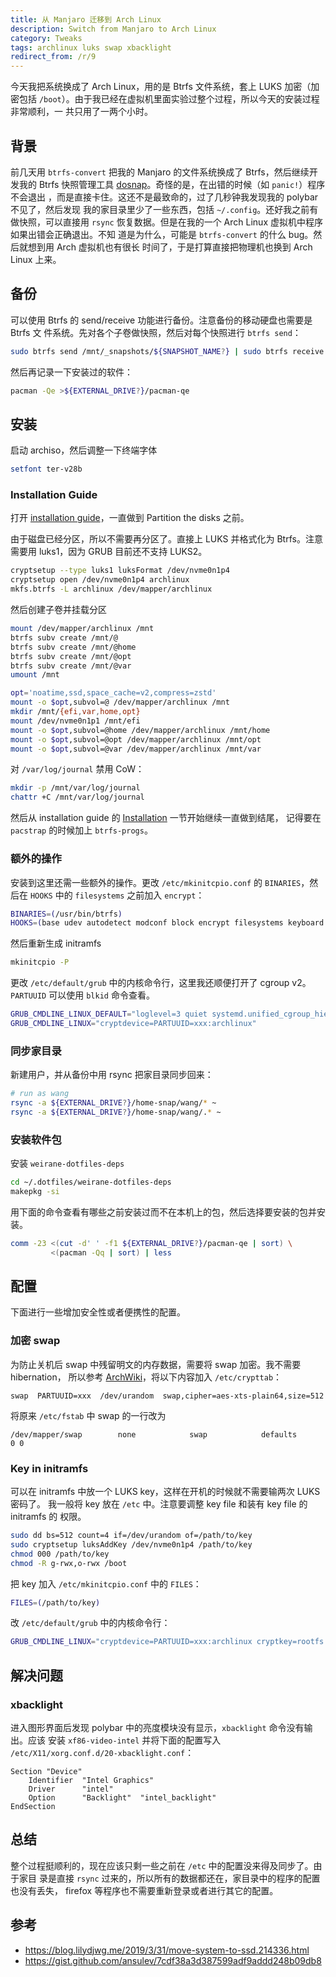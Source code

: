 ```yaml
---
title: 从 Manjaro 迁移到 Arch Linux
description: Switch from Manjaro to Arch Linux
category: Tweaks
tags: archlinux luks swap xbacklight
redirect_from: /r/9
---
```


今天我把系统换成了 Arch Linux，用的是 Btrfs 文件系统，套上 LUKS 加密（加密包括
`/boot`）。由于我已经在虚拟机里面实验过整个过程，所以今天的安装过程非常顺利，一
共只用了一两个小时。

## 背景

前几天用 `btrfs-convert` 把我的 Manjaro 的文件系统换成了 Btrfs，然后继续开发我的
Btrfs 快照管理工具 [dosnap][]。奇怪的是，在出错的时候（如 `panic!`）程序不会退出
，而是直接卡住。这还不是最致命的，过了几秒钟我发现我的 polybar 不见了，然后发现
我的家目录里少了一些东西，包括 `~/.config`。还好我之前有做快照，可以直接用
`rsync` 恢复数据。但是在我的一个 Arch Linux 虚拟机中程序如果出错会正确退出。不知
道是为什么，可能是 `btrfs-convert` 的什么 bug。然后就想到用 Arch 虚拟机也有很长
时间了，于是打算直接把物理机也换到 Arch Linux 上来。

[dosnap]: https://github.com/weirane/dosnap/

## 备份

可以使用 Btrfs 的 send/receive 功能进行备份。注意备份的移动硬盘也需要是 Btrfs 文
件系统。先对各个子卷做快照，然后对每个快照进行 `btrfs send`：

```sh
sudo btrfs send /mnt/_snapshots/${SNAPSHOT_NAME?} | sudo btrfs receive ${EXTERNAL_DRIVE?}
```

然后再记录一下安装过的软件：
```sh
pacman -Qe >${EXTERNAL_DRIVE?}/pacman-qe
```

## 安装

启动 archiso，然后调整一下终端字体
```sh
setfont ter-v28b
```

### Installation Guide

打开 [installation guide][arch-ig]，一直做到 Partition the disks 之前。

由于磁盘已经分区，所以不需要再分区了。直接上 LUKS 并格式化为 Btrfs。注意需要用
luks1，因为 GRUB 目前还不支持 LUKS2。
```sh
cryptsetup --type luks1 luksFormat /dev/nvme0n1p4
cryptsetup open /dev/nvme0n1p4 archlinux
mkfs.btrfs -L archlinux /dev/mapper/archlinux
```

然后创建子卷并挂载分区
```sh
mount /dev/mapper/archlinux /mnt
btrfs subv create /mnt/@
btrfs subv create /mnt/@home
btrfs subv create /mnt/@opt
btrfs subv create /mnt/@var
umount /mnt

opt='noatime,ssd,space_cache=v2,compress=zstd'
mount -o $opt,subvol=@ /dev/mapper/archlinux /mnt
mkdir /mnt/{efi,var,home,opt}
mount /dev/nvme0n1p1 /mnt/efi
mount -o $opt,subvol=@home /dev/mapper/archlinux /mnt/home
mount -o $opt,subvol=@opt /dev/mapper/archlinux /mnt/opt
mount -o $opt,subvol=@var /dev/mapper/archlinux /mnt/var
```

对 `/var/log/journal` 禁用 CoW：
```sh
mkdir -p /mnt/var/log/journal
chattr +C /mnt/var/log/journal
```

然后从 installation guide 的 [Installation][ig-inst] 一节开始继续一直做到结尾，
记得要在 `pacstrap` 的时候加上 `btrfs-progs`。

[ig-inst]: https://wiki.archlinux.org/index.php/installation_guide#Installation

### 额外的操作

安装到这里还需一些额外的操作。更改 `/etc/mkinitcpio.conf` 的 `BINARIES`，然后在
`HOOKS` 中的 `filesystems` 之前加入 `encrypt`：
```bash
BINARIES=(/usr/bin/btrfs)
HOOKS=(base udev autodetect modconf block encrypt filesystems keyboard fsck)
```
然后重新生成 initramfs
```sh
mkinitcpio -P
```

更改 `/etc/default/grub` 中的内核命令行，这里我还顺便打开了 cgroup v2。
`PARTUUID` 可以使用 `blkid` 命令查看。
```sh
GRUB_CMDLINE_LINUX_DEFAULT="loglevel=3 quiet systemd.unified_cgroup_hierarchy=1"
GRUB_CMDLINE_LINUX="cryptdevice=PARTUUID=xxx:archlinux"
```

[arch-ig]: https://wiki.archlinux.org/index.php/installation_guide

### 同步家目录

新建用户，并从备份中用 rsync 把家目录同步回来：
```sh
# run as wang
rsync -a ${EXTERNAL_DRIVE?}/home-snap/wang/* ~
rsync -a ${EXTERNAL_DRIVE?}/home-snap/wang/.* ~
```

### 安装软件包

安装 `weirane-dotfiles-deps`
```sh
cd ~/.dotfiles/weirane-dotfiles-deps
makepkg -si
```

用下面的命令查看有哪些之前安装过而不在本机上的包，然后选择要安装的包并安装。
```sh
comm -23 <(cut -d' ' -f1 ${EXTERNAL_DRIVE?}/pacman-qe | sort) \
         <(pacman -Qq | sort) | less
```

## 配置

下面进行一些增加安全性或者便携性的配置。

### 加密 swap

为防止关机后 swap 中残留明文的内存数据，需要将 swap 加密。我不需要 hibernation，
所以参考 [ArchWiki][archwiki-swap]，将以下内容加入 `/etc/crypttab`：
```
swap  PARTUUID=xxx  /dev/urandom  swap,cipher=aes-xts-plain64,size=512
```

将原来 `/etc/fstab` 中 swap 的一行改为
```
/dev/mapper/swap        none            swap            defaults        0 0
```

[archwiki-swap]: https://wiki.archlinux.org/index.php/Dm-crypt/Swap_encryption#Without_suspend-to-disk_support

### Key in initramfs

可以在 initramfs 中放一个 LUKS key，这样在开机的时候就不需要输两次 LUKS 密码了。
我一般将 key 放在 `/etc` 中。注意要调整 key file 和装有 key file 的 initramfs 的
权限。

```sh
sudo dd bs=512 count=4 if=/dev/urandom of=/path/to/key
sudo cryptsetup luksAddKey /dev/nvme0n1p4 /path/to/key
chmod 000 /path/to/key
chmod -R g-rwx,o-rwx /boot
```

把 key 加入 `/etc/mkinitcpio.conf` 中的 `FILES`：
```bash
FILES=(/path/to/key)
```

改 `/etc/default/grub` 中的内核命令行：
```sh
GRUB_CMDLINE_LINUX="cryptdevice=PARTUUID=xxx:archlinux cryptkey=rootfs:/path/to/key"
```

## 解决问题

### xbacklight

进入图形界面后发现 polybar 中的亮度模块没有显示，`xbacklight` 命令没有输出。应该
安装 `xf86-video-intel` 并将下面的配置写入
`/etc/X11/xorg.conf.d/20-xbacklight.conf`：
```
Section "Device"
    Identifier  "Intel Graphics"
    Driver      "intel"
    Option      "Backlight"  "intel_backlight"
EndSection
```

## 总结

整个过程挺顺利的，现在应该只剩一些之前在 `/etc` 中的配置没来得及同步了。由于家目
录是直接 `rsync` 过来的，所以所有的数据都还在，家目录中的程序的配置也没有丢失，
firefox 等程序也不需要重新登录或者进行其它的配置。

## 参考

- <https://blog.lilydjwg.me/2019/3/31/move-system-to-ssd.214336.html>
- <https://gist.github.com/ansulev/7cdf38a3d387599adf9addd248b09db8>
